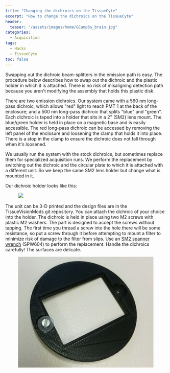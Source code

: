 ```yaml
---
title: "Changing the dichroics on the TissueCyte"
excerpt: "How to change the dichroics on the TissueCyte"
header:
  teaser: "/assets/images/home/GCamp6s_brain.jpg"
categories:
  - Acquisition
tags: 
  - Hacks
  - TissueCyte
toc: false
---
```

 

Swapping out the dichroic beam-splitters in the emission path is easy. 
The procedure below describes how to swap out the dichroic and the plastic holder in which it is attached. 
There is no risk of misaligning detection path because you aren't modifying the assembly that holds this plastic disk.

There are two emission dichroics. Our system came with a 560 nm long-pass dichroic, which allows "red" light to reach PMT 1 at the back of the enclosure; and a 500 nm long-pass dichroic that splits "blue" and "green". Each dichroic is taped into a holder that sits in a 2" (SM2) lens mount. The blue/green holder is held in place on a magnetic base and is easily accessible. The red long-pass dichroic can be accessed by removing the left panel of the enclosure and loosening the clamp that holds it into place. There is a stop in the clamp to ensure the dichroic does not fall through when it's loosened. 

We usually run the system with the stock dichroics, but sometimes replace them for specialized acquisition runs. We perform the replacement by switching out the dichroic and the circular plate to which it is attached with a different unit. So we keep the same SM2 lens holder but change what is mounted in it.

Our dichroic holder looks like this:
<figure>
    <img src="{{ site.url }}{{ site.baseurl }}/assets/images/posts/SM2_filter_holder.png">
</figure>

The unit can be 3-D printed and the design files are in the TissueVisionMods git repository. You can attach the dichroic of your choice into the holder. The dichroic is held in place using two M2 screws with plastic M2 washers. 
The part is designed to accept the screws without tapping. 
The first time you thread a screw into the hole there will be some resistance, so put a screw through it before attempting to mount a filter to minimize risk of damage to the filter from slips. 
Use an [SM2 spanner wrench](https://www.thorlabs.com/thorproduct.cfm?partnumber=SPW604) (SPW604) to perform the replacement. Handle the dichroics carefully! The surfaces are delicate.

<figure>
    <a href="/assets/images/posts/SM2_filter_holder_picture_with_screw.jpg.png"><img src="/assets/images/posts/SM2_filter_holder_picture_with_screw.jpg"></a>
</figure>

